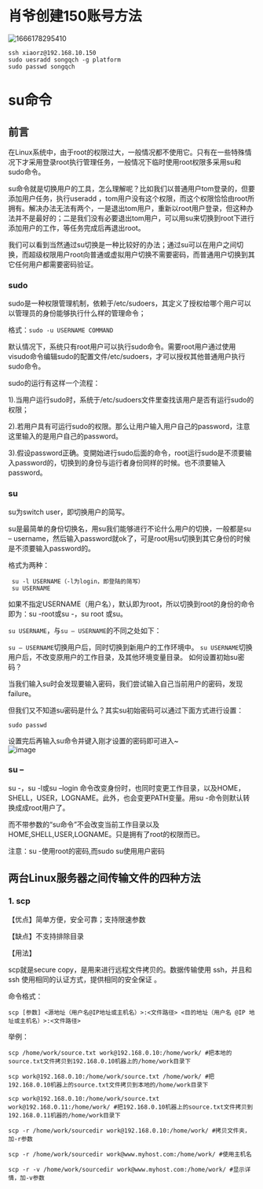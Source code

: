 # 肖爷创建150账号方法
![1666178295410](https://user-images.githubusercontent.com/63440757/196676781-a62afbc5-b424-4c87-8e6a-cb77e34f55a4.png)

```
ssh xiaorz@192.168.10.150
sudo uesradd songqch -g platform
sudo passwd songqch
```

# su命令
## 前言

在Linux系统中，由于root的权限过大，一般情况都不使用它。只有在一些特殊情况下才采用登录root执行管理任务，一般情况下临时使用root权限多采用su和sudo命令。

su命令就是切换用户的工具，怎么理解呢？比如我们以普通用户tom登录的，但要添加用户任务，执行useradd ，tom用户没有这个权限，而这个权限恰恰由root所拥有。解决办法无法有两个，一是退出tom用户，重新以root用户登录，但这种办法并不是最好的；二是我们没有必要退出tom用户，可以用su来切换到root下进行添加用户的工作，等任务完成后再退出root。

我们可以看到当然通过su切换是一种比较好的办法；通过su可以在用户之间切换，而超级权限用户root向普通或虚拟用户切换不需要密码，而普通用户切换到其它任何用户都需要密码验证。

### sudo

sudo是一种权限管理机制，依赖于/etc/sudoers，其定义了授权给哪个用户可以以管理员的身份能够执行什么样的管理命令；

格式：`sudo -u USERNAME COMMAND `

默认情况下，系统只有root用户可以执行sudo命令。需要root用户通过使用visudo命令编辑sudo的配置文件/etc/sudoers，才可以授权其他普通用户执行sudo命令。

sudo的运行有这样一个流程：

1).当用户运行sudo时，系统于/etc/sudoers文件里查找该用户是否有运行sudo的权限；

2).若用户具有可运行sudo的权限。那么让用户输入用户自己的password，注意这里输入的是用户自己的password。

3).假设password正确。变開始进行sudo后面的命令，root运行sudo是不须要输入password的，切换到的身份与运行者身份同样的时候。也不须要输入password。

### su

su为switch user，即切换用户的简写。

su是最简单的身份切换名，用su我们能够进行不论什么用户的切换，一般都是su – username，然后输入password就ok了，可是root用su切换到其它身份的时候是不须要输入password的。

格式为两种：
```
 su -l USERNAME（-l为login，即登陆的简写）
 su USERNAME
 ```

如果不指定USERNAME（用户名），默认即为root，所以切换到root的身份的命令即为：su -root或su -，su root 或su。

`su USERNAME`，与`su – USERNAME`的不同之处如下：

`su – USERNAME`切换用户后，同时切换到新用户的工作环境中。
`su USERNAME`切换用户后，不改变原用户的工作目录，及其他环境变量目录。
如何设置初始su密码？ 

当我们输入su时会发现要输入密码，我们尝试输入自己当前用户的密码，发现failure。

但我们又不知道su密码是什么？其实su初始密码可以通过下面方式进行设置：
```
sudo passwd
```

设置完后再输入su命令并键入刚才设置的密码即可进入~  
![image](https://user-images.githubusercontent.com/63440757/196681535-409b7857-b9ee-4c28-b0fd-1cd5840104c7.png)


### su –

su -，su -l或su –login 命令改变身份时，也同时变更工作目录，以及HOME，SHELL，USER，LOGNAME。此外，也会变更PATH变量。用su -命令则默认转换成成root用户了。

而不带参数的“su命令”不会改变当前工作目录以及HOME,SHELL,USER,LOGNAME。只是拥有了root的权限而已。

注意：su -使用root的密码,而sudo su使用用户密码


## 两台Linux服务器之间传输文件的四种方法
### 1. scp
【优点】简单方便，安全可靠；支持限速参数

【缺点】不支持排除目录

【用法】

scp就是secure copy，是用来进行远程文件拷贝的。数据传输使用 ssh，并且和ssh 使用相同的认证方式，提供相同的安全保证 。

命令格式：
```
scp [参数] <源地址（用户名@IP地址或主机名）>:<文件路径> <目的地址（用户名 @IP 地址或主机名）>:<文件路径>
```
举例：
```
scp /home/work/source.txt work@192.168.0.10:/home/work/ #把本地的source.txt文件拷贝到192.168.0.10机器上的/home/work目录下

scp work@192.168.0.10:/home/work/source.txt /home/work/ #把192.168.0.10机器上的source.txt文件拷贝到本地的/home/work目录下

scp work@192.168.0.10:/home/work/source.txt work@192.168.0.11:/home/work/ #把192.168.0.10机器上的source.txt文件拷贝到192.168.0.11机器的/home/work目录下

scp -r /home/work/sourcedir work@192.168.0.10:/home/work/ #拷贝文件夹，加-r参数

scp -r /home/work/sourcedir work@www.myhost.com:/home/work/ #使用主机名

scp -r -v /home/work/sourcedir work@www.myhost.com:/home/work/ #显示详情，加-v参数
```
